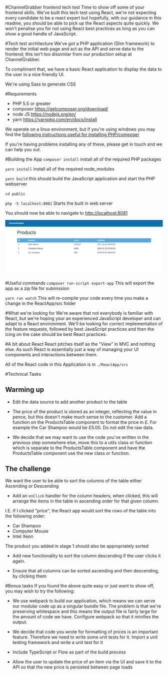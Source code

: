 #ChannelGrabber frontend tech test
Time to show off some of your frontend skills. We've built this tech test using React, we're not expecting every candidate to be a react expert but hopefully, with our guidance in this readme, you should be able to pick up the React aspects quite quickly. We won't penalise you for not using React best practices as long as you can show a good handle of JavaScript.

#Tech test architecture
We've got a PHP application (Slim framework) to render the initial web page and act as the API and serve data to the frontend; this isn't too dissimilar from our production setup at ChannelGrabber.

To compliment that, we have a basic React application to display the data to the user in a nice friendly UI.

We're using Sass to generate CSS

#Requirements
- PHP 5.5 or greater
- composer https://getcomposer.org/download/
- node JS https://nodejs.org/en/
- yarn https://yarnpkg.com/en/docs/install

We operate on a linux environment, but if you're using windows you may find the [following instructions useful for installing PHP/composer](http://kizu514.com/blog/install-php7-and-composer-on-windows-10/)

If you're having problems installing any of these, please get in touch and we can help you out.

#Building the App
`composer install` install all of the required PHP packages

`yarn install` install all of the required node_modules

`yarn build` this should build the JavaScript application and start the PHP webserver

`cd public`

`php -S localhost:8081`  Starts the built in web server

You should now be able to navigate to <http://localhost:8081>


![Screenshot of base app](./images/base-app.png)


#Useful commands
`composer run-script export-app`
This will export the app as a zip file for submission

`yarn run watch`
This will re-compile your code every time you make a change in the ReactApp/src folder

#What we're looking for
We're aware that not everybody is familiar with React, but we're hoping your an experienced JavaScript developer and can adapt to a React environment. We'll be looking for correct implementation of the feature requests, followed by best JavaScript practices and then the icing on the cake should be best React practices.

#A bit about React
React pitches itself as the "View" in MVC and nothing else. As such React is essentially just a way of managing your UI components and interactions between them.

All of the React code in this Application is in `./ReactApp/src`

#Technical Tasks

## Warming up
- Edit the data source to add another product to the table

- The price of the product is stored as an integer, reflecting the value in pence, but this doesn't make much sense to the customer. Add a function on the ProductsTable component to format the price in £. For example the Car Shampoo would be £5.00. Do not edit the raw data.

- We decide that we may want to use the code you've written in the previous step somewhere else, move this to a utils class or function which is separate to the ProductsTable component and have the ProductsTable component use the new class or function.

## The challenge
We want the user to be able to sort the columns of the table either Ascending or Descending

- Add an `onClick` handler for the column headers, when clicked, this will arrange the items in the table in ascending order for that given column.

I.E. if I clicked "price", the React app would sort the rows of the table into the following order: 
- Car Shampoo
- Computer Mouse
- Intel Xeon

The product you added in stage 1 should also be appropriately sorted

- Add new functionality to sort the column descending if the user clicks it again.

- Ensure that all columns can be sorted ascending and then descending, by clicking them

#Bonus tasks
If you found the above quite easy or just want to show off, you may wish to try the following:

- We use webpack to build our application, which means we can serve our modular code up as a singular bundle file. The problem is that we're preserving whitespace and this means the output file is fairly large for the amount of code we have. Configure webpack so that it minifies the output.

- We decide that code you wrote for formatting of prices is an important feature. Therefore we need to write some unit tests for it. Import a unit testing framework and write a unit test for it

- Include TypeScript or Flow as part of the build process

- Allow the user to update the price of an item via the UI and save it to the API so that the new price is persisted between page loads